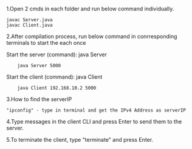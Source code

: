 1.Open 2 cmds in each folder and run below command individually.

    javac Server.java
    javac Client.java
    
2.After compilation process, run below command in conrresponding terminals to start the each once

Start the server (command): java Server <port> 

        java Server 5000
        
Start the client (command): java Client <serverIP> <port> 

        java Client 192.168.10.2 5000

3.How to find the serverIP

    "ipconfig" - type in terminal and get the IPv4 Address as serverIP

4.Type messages in the client CLI and press Enter to send them to the server.

5.To terminate the client, type "terminate" and press Enter.
